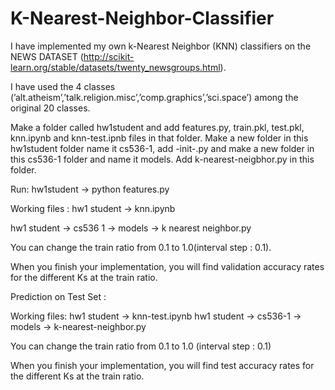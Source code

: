 # K-Nearest-Neighbor-Classifier

I have implemented my own k-Nearest Neighbor (KNN) classifiers on the NEWS DATASET (http://scikit-learn.org/stable/datasets/twenty_newsgroups.html).

I have used the 4 classes (’alt.atheism’,’talk.religion.misc’,’comp.graphics’,’sci.space’) among the original 20 classes.

Make a folder called hw1student and add features.py, train.pkl, test.pkl, knn.ipynb and knn-test.ipnb files in that folder. Make a new folder in this hw1student folder name it cs536-1, add -init-.py and make a new folder in this cs536-1 folder and name it models. Add k-nearest-neigbhor.py in this folder.

Run: hw1student → python features.py

Working files :
hw1 student → knn.ipynb

hw1 student → cs536 1 → models → k nearest neighbor.py

You can change the train ratio from 0.1 to 1.0(interval step : 0.1).

When you finish your implementation, you will find validation accuracy rates for the different Ks at the train ratio.

Prediction on Test Set :

Working files:
hw1 student → knn-test.ipynb
hw1 student → cs536-1 → models → k-nearest-neighbor.py

You can change the train ratio from 0.1 to 1.0 (interval step : 0.1)

When you finish your implementation, you will find test accuracy rates for the different Ks at the train ratio.
